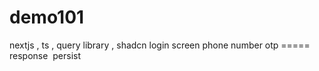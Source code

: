 # demo101
nextjs  , ts , query library ,  shadcn login screen phone number otp ===== response  persist
